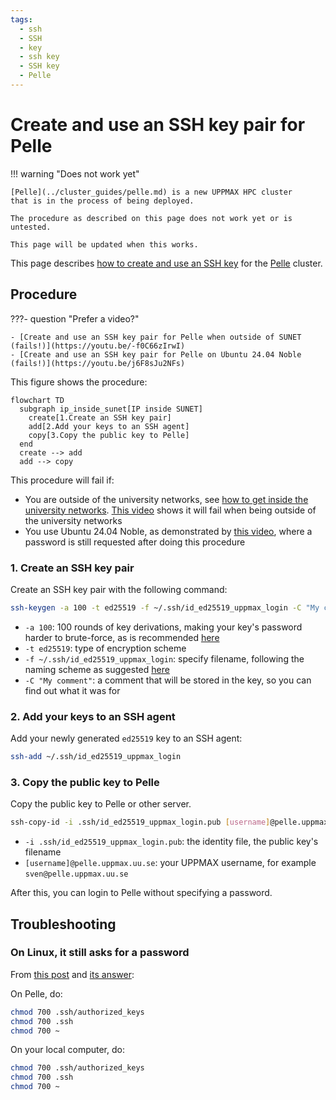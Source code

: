 ```yaml
---
tags:
  - ssh
  - SSH
  - key
  - ssh key
  - SSH key
  - Pelle
---
```


# Create and use an SSH key pair for Pelle

!!! warning "Does not work yet"

    [Pelle](../cluster_guides/pelle.md) is a new UPPMAX HPC cluster
    that is in the process of being deployed.

    The procedure as described on this page does not work yet or is untested.

    This page will be updated when this works.

This page describes [how to create and use an SSH key](ssh_key_use.md)
for the [Pelle](../cluster_guides/pelle.md) cluster.

## Procedure

???- question "Prefer a video?"

    - [Create and use an SSH key pair for Pelle when outside of SUNET (fails!)](https://youtu.be/-f0C66zIrwI)
    - [Create and use an SSH key pair for Pelle on Ubuntu 24.04 Noble (fails!)](https://youtu.be/j6F8sJu2NFs)

This figure shows the procedure:

```mermaid
flowchart TD
  subgraph ip_inside_sunet[IP inside SUNET]
    create[1.Create an SSH key pair]
    add[2.Add your keys to an SSH agent]
    copy[3.Copy the public key to Pelle]
  end
  create --> add
  add --> copy
```

This procedure will fail if:

- You are outside of the university networks,
  see [how to get inside the university networks](../getting_started/get_inside_sunet.md).
  [This video](https://youtu.be/-f0C66zIrwI) shows it will fail when being
  outside of the university networks
- You use Ubuntu 24.04 Noble, as demonstrated by [this video](https://youtu.be/j6F8sJu2NFs),
  where a password is still requested after doing this procedure

### 1. Create an SSH key pair

Create an SSH key pair with the following command:

```bash
ssh-keygen -a 100 -t ed25519 -f ~/.ssh/id_ed25519_uppmax_login -C "My comment"
```

- `-a 100`:  100 rounds of key derivations, making your key's password harder to brute-force, as is recommended [here](https://security.stackexchange.com/a/144044)
- `-t ed25519`: type of encryption scheme
- `-f ~/.ssh/id_ed25519_uppmax_login`: specify filename, following the naming scheme as suggested [here](https://superuser.com/a/1261644)
- `-C "My comment"`: a comment that will be stored in the key, so you can find out what it was for

### 2. Add your keys to an SSH agent

Add your newly generated `ed25519` key to an SSH agent:

```bash
ssh-add ~/.ssh/id_ed25519_uppmax_login
```

### 3. Copy the public key to Pelle

Copy the public key to Pelle or other server.

```bash
ssh-copy-id -i .ssh/id_ed25519_uppmax_login.pub [username]@pelle.uppmax.uu.se
```

- `-i .ssh/id_ed25519_uppmax_login.pub`: the identity file, the public key's filename
- `[username]@pelle.uppmax.uu.se`: your UPPMAX username, for example `sven@pelle.uppmax.uu.se`

After this, you can login to Pelle without specifying a password.

## Troubleshooting

### On Linux, it still asks for a password

From [this post](https://unix.stackexchange.com/questions/26371/ssh-prompts-for-password-despite-ssh-authorized-keys)
and [its answer](https://unix.stackexchange.com/a/664213):

On Pelle, do:

```bash
chmod 700 .ssh/authorized_keys
chmod 700 .ssh
chmod 700 ~
```

On your local computer, do:

```bash
chmod 700 .ssh/authorized_keys
chmod 700 .ssh
chmod 700 ~
```
